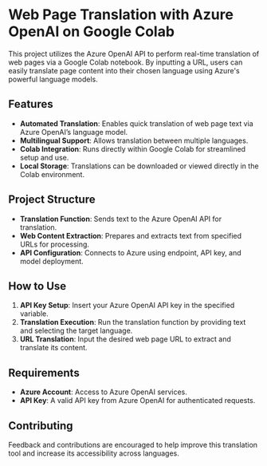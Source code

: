 # Web Page Translation with Azure OpenAI on Google Colab

This project utilizes the Azure OpenAI API to perform real-time translation of web pages via a Google Colab notebook. By inputting a URL, users can easily translate page content into their chosen language using Azure's powerful language models.

## Features
- **Automated Translation**: Enables quick translation of web page text via Azure OpenAI’s language model.
- **Multilingual Support**: Allows translation between multiple languages.
- **Colab Integration**: Runs directly within Google Colab for streamlined setup and use.
- **Local Storage**: Translations can be downloaded or viewed directly in the Colab environment.

## Project Structure
- **Translation Function**: Sends text to the Azure OpenAI API for translation.
- **Web Content Extraction**: Prepares and extracts text from specified URLs for processing.
- **API Configuration**: Connects to Azure using endpoint, API key, and model deployment.

## How to Use
1. **API Key Setup**: Insert your Azure OpenAI API key in the specified variable.
2. **Translation Execution**: Run the translation function by providing text and selecting the target language.
3. **URL Translation**: Input the desired web page URL to extract and translate its content.

## Requirements
- **Azure Account**: Access to Azure OpenAI services.
- **API Key**: A valid API key from Azure OpenAI for authenticated requests.

## Contributing
Feedback and contributions are encouraged to help improve this translation tool and increase its accessibility across languages.
